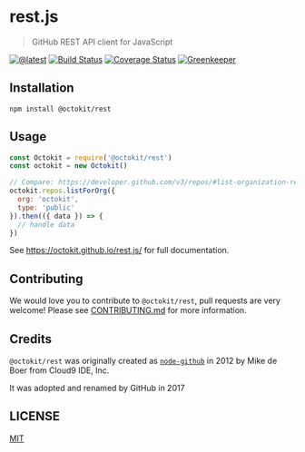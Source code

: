 # rest.js

> GitHub REST API client for JavaScript

[![@latest](https://img.shields.io/npm/v/@octokit/rest.svg)](https://www.npmjs.com/package/@octokit/rest)
[![Build Status](https://travis-ci.org/octokit/rest.js.svg?branch=master)](https://travis-ci.org/octokit/rest.js)
[![Coverage Status](https://coveralls.io/repos/github/octokit/rest.js/badge.svg)](https://coveralls.io/github/octokit/rest.js)
[![Greenkeeper](https://badges.greenkeeper.io/octokit/rest.js.svg)](https://greenkeeper.io/)

## Installation
```shell
npm install @octokit/rest
```

## Usage

```js
const Octokit = require('@octokit/rest')
const octokit = new Octokit()

// Compare: https://developer.github.com/v3/repos/#list-organization-repositories
octokit.repos.listForOrg({
  org: 'octokit',
  type: 'public'
}).then(({ data }) => {
  // handle data
})
```

See https://octokit.github.io/rest.js/ for full documentation.

## Contributing

We would love you to contribute to `@octokit/rest`, pull requests are very welcome! Please see [CONTRIBUTING.md](CONTRIBUTING.md) for more information.

## Credits

`@octokit/rest` was originally created as [`node-github`](https://www.npmjs.com/package/github) in 2012 by Mike de Boer from Cloud9 IDE, Inc.

It was adopted and renamed by GitHub in 2017

## LICENSE

[MIT](LICENSE)
